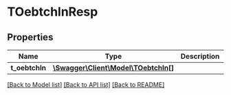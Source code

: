 # TOebtchlnResp

## Properties
Name | Type | Description | Notes
------------ | ------------- | ------------- | -------------
**t_oebtchln** | [**\Swagger\Client\Model\TOebtchln[]**](TOebtchln.md) |  | [optional] 

[[Back to Model list]](../README.md#documentation-for-models) [[Back to API list]](../README.md#documentation-for-api-endpoints) [[Back to README]](../README.md)


